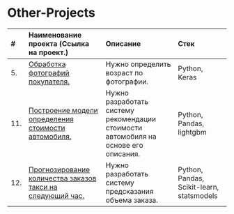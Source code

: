 # Other-Projects

| #  | Наименование проекта (Cсылка на проект.)  | Описание  | Стек |
|:-|:-|:-|:-|
| 5. |<a href='https://github.com/DmitryTatarintsev/Other-Projects/tree/main/5'>Обработка фотографий покупателя.</a>|Нужно определить возраст по фотографии.|Python, Keras|
| 11.|<a href='https://github.com/DmitryTatarintsev/Other-Projects/tree/main/11'>Построение модели определения стоимости автомобиля.</a> |Нужно разработать систему рекомендации стоимости автомобиля на основе его описания.|Python, Pandas, lightgbm|
| 12.|<a href='https://github.com/DmitryTatarintsev/Other-Projects/tree/main/12'>Прогнозирование количества заказов такси на следующий час.</a>|Нужно разработать систему предсказания объема заказа.|Python, Pandas, Scikit-learn, statsmodels|



